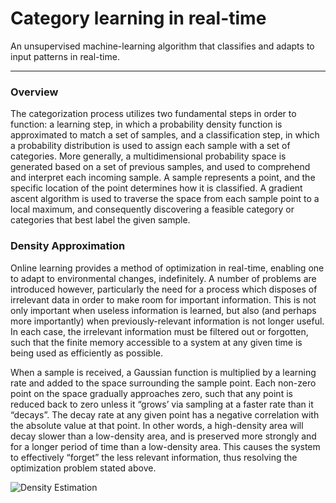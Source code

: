  # Category learning in real-time

An unsupervised machine-learning algorithm that classifies and adapts to input patterns in real-time.

***

### Overview

The categorization process utilizes two fundamental steps in order to function: a learning step, in which a probability density function is approximated to match a set of samples, and a classification step, in which a probability distribution is used to assign each sample with a set of categories. More generally, a multidimensional probability space is generated based on a set of previous samples, and used to comprehend and interpret each incoming sample. A sample represents a point, and the specific location of the point determines how it is classified. A gradient ascent algorithm is used to traverse the space from each sample point to a local maximum, and consequently discovering a feasible category or categories that best label the given sample.

### Density Approximation

Online learning provides a method of optimization in real-time, enabling one to adapt to environmental changes, indefinitely. A number of problems are introduced however, particularly the need for a process which disposes of irrelevant data in order to make room for important information. This is not only important when useless information is learned, but also (and perhaps more importantly) when previously-relevant information is not longer useful. In each case, the irrelevant information must be filtered out or forgotten, such that the finite memory accessible to a system at any given time is being used as efficiently as possible.
	
When a sample is received, a Gaussian function is multiplied by a learning rate and added to the space surrounding the sample point. Each non-zero point on the space gradually approaches zero, such that any point is reduced back to zero unless it “grows’ via sampling at a faster rate than it “decays”. The decay rate at any given point has a negative correlation with the absolute value at that point. In other words, a high-density area will decay slower than a low-density area, and is preserved more strongly and for a longer period of time than a low-density area. This causes the system to effectively “forget” the less relevant information, thus resolving the optimization problem stated above.

![Density Estimation](https://github.com/CarsonScott/Online-Category-Learning/blob/master/img/Density%20approximation.PNG)
